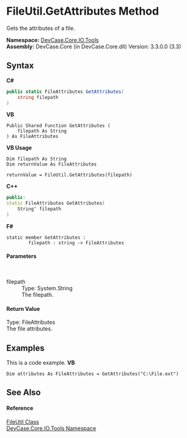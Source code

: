 # FileUtil.GetAttributes Method 
 

Gets the attributes of a file.

**Namespace:**&nbsp;<a href="N_DevCase_Core_IO_Tools">DevCase.Core.IO.Tools</a><br />**Assembly:**&nbsp;DevCase.Core (in DevCase.Core.dll) Version: 3.3.0.0 (3.3)

## Syntax

**C#**<br />
``` C#
public static FileAttributes GetAttributes(
	string filepath
)
```

**VB**<br />
``` VB
Public Shared Function GetAttributes ( 
	filepath As String
) As FileAttributes
```

**VB Usage**<br />
``` VB Usage
Dim filepath As String
Dim returnValue As FileAttributes

returnValue = FileUtil.GetAttributes(filepath)
```

**C++**<br />
``` C++
public:
static FileAttributes GetAttributes(
	String^ filepath
)
```

**F#**<br />
``` F#
static member GetAttributes : 
        filepath : string -> FileAttributes 

```


#### Parameters
&nbsp;<dl><dt>filepath</dt><dd>Type: System.String<br />The filepath.</dd></dl>

#### Return Value
Type: FileAttributes<br />The file attributes.

## Examples
This is a code example. 
**VB**<br />
``` VB
Dim attributes As FileAttributes = GetAttributes("C:\File.ext")
```


## See Also


#### Reference
<a href="T_DevCase_Core_IO_Tools_FileUtil">FileUtil Class</a><br /><a href="N_DevCase_Core_IO_Tools">DevCase.Core.IO.Tools Namespace</a><br />